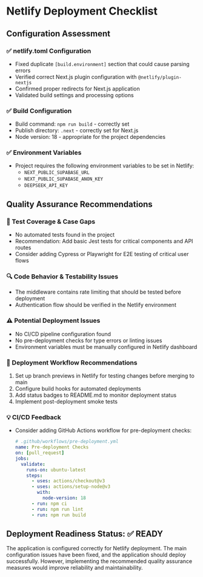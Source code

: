 # Netlify Deployment Checklist

## Configuration Assessment

### ✅ netlify.toml Configuration
- Fixed duplicate `[build.environment]` section that could cause parsing errors
- Verified correct Next.js plugin configuration with `@netlify/plugin-nextjs`
- Confirmed proper redirects for Next.js application
- Validated build settings and processing options

### ✅ Build Configuration
- Build command: `npm run build` - correctly set
- Publish directory: `.next` - correctly set for Next.js
- Node version: 18 - appropriate for the project dependencies

### ✅ Environment Variables
- Project requires the following environment variables to be set in Netlify:
  - `NEXT_PUBLIC_SUPABASE_URL`
  - `NEXT_PUBLIC_SUPABASE_ANON_KEY`
  - `DEEPSEEK_API_KEY`

## Quality Assurance Recommendations

### 🧪 Test Coverage & Case Gaps
- No automated tests found in the project
- Recommendation: Add basic Jest tests for critical components and API routes
- Consider adding Cypress or Playwright for E2E testing of critical user flows

### 🔍 Code Behavior & Testability Issues
- The middleware contains rate limiting that should be tested before deployment
- Authentication flow should be verified in the Netlify environment

### ⚠️ Potential Deployment Issues
- No CI/CD pipeline configuration found
- No pre-deployment checks for type errors or linting issues
- Environment variables must be manually configured in Netlify dashboard

### 🚧 Deployment Workflow Recommendations
1. Set up branch previews in Netlify for testing changes before merging to main
2. Configure build hooks for automated deployments
3. Add status badges to README.md to monitor deployment status
4. Implement post-deployment smoke tests

### 💡 CI/CD Feedback
- Consider adding GitHub Actions workflow for pre-deployment checks:
  ```yaml
  # .github/workflows/pre-deployment.yml
  name: Pre-deployment Checks
  on: [pull_request]
  jobs:
    validate:
      runs-on: ubuntu-latest
      steps:
        - uses: actions/checkout@v3
        - uses: actions/setup-node@v3
          with:
            node-version: 18
        - run: npm ci
        - run: npm run lint
        - run: npm run build
  ```

## Deployment Readiness Status: ✅ READY

The application is configured correctly for Netlify deployment. The main configuration issues have been fixed, and the application should deploy successfully. However, implementing the recommended quality assurance measures would improve reliability and maintainability.